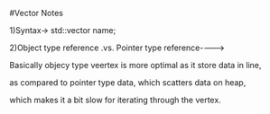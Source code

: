 #Vector Notes

1)Syntax-> std::vector<type> name;

2)Object type reference .vs. Pointer type reference---->

Basically objecy type veertex is more optimal as it store data in line,

as compared to pointer type data, which scatters data on heap,

which makes it a bit slow for iterating through the vertex.


